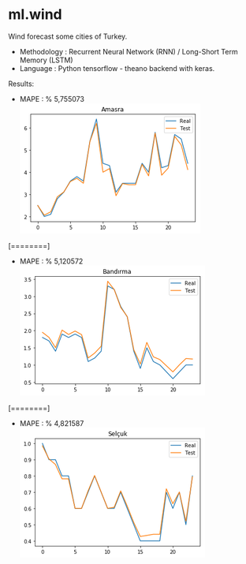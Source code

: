 # ml.wind
Wind forecast some cities of Turkey.

* Methodology : Recurrent Neural Network (RNN) / Long-Short Term Memory (LSTM)
* Language    : Python tensorflow - theano backend with keras.

Results:

*	MAPE  : % 5,755073
  ![|Solid](https://raw.githubusercontent.com/xhkocatepe/ml.wind/master/images/AMASRA_RND_24_HOUR.png)

[========]

* MAPE  : % 5,120572 
  ![|Solid](https://raw.githubusercontent.com/xhkocatepe/ml.wind/master/images/BANDIRMA_RND_24_HOUR.png)
  
[========]

* MAPE  : % 4,821587
  ![|Solid](https://raw.githubusercontent.com/xhkocatepe/ml.wind/master/images/SELCUK_RND_24_HOUR.png)
